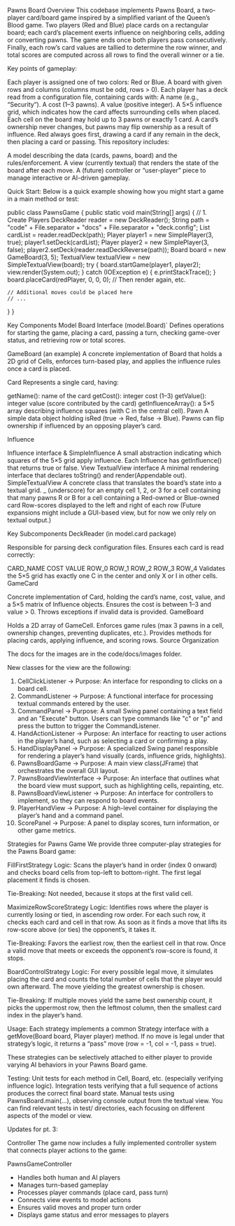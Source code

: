 Pawns Board
Overview
This codebase implements Pawns Board, a two-player card/board game inspired by a simplified variant of the Queen’s Blood game.
Two players (Red and Blue) place cards on a rectangular board; each card’s placement exerts influence on neighboring cells, adding or converting pawns.
The game ends once both players pass consecutively. Finally, each row’s card values are tallied to determine the row winner,
and total scores are computed across all rows to find the overall winner or a tie.

Key points of gameplay:

Each player is assigned one of two colors: Red or Blue.
A board with given rows and columns (columns must be odd, rows > 0).
Each player has a deck read from a configuration file, containing cards with:
A name (e.g., “Security”).
A cost (1–3 pawns).
A value (positive integer).
A 5×5 influence grid, which indicates how the card affects surrounding cells when placed.
Each cell on the board may hold up to 3 pawns or exactly 1 card. A card’s ownership never changes, but pawns may flip ownership as a result of influence.
Red always goes first, drawing a card if any remain in the deck, then placing a card or passing.
This repository includes:

A model describing the data (cards, pawns, board) and the rules/enforcement.
A view (currently textual) that renders the state of the board after each move.
A (future) controller or “user-player” piece to manage interactive or AI-driven gameplay.

Quick Start:
Below is a quick example showing how you might start a game in a main method or test:


public class PawnsGame {
public static void main(String[] args) {
// 1. Create Players
DeckReader reader = new DeckReader();
String path = "code" + File.separator + "docs" + File.separator + "deck.config";
List<Card> cardList = reader.readDeck(path);
Player player1 = new SimplePlayer(3, true);
player1.setDeck(cardList);
Player player2 = new SimplePlayer(3, false);
player2.setDeck(reader.readDeckReverse(path));
Board board = new GameBoard(3, 5);
TextualView textualView = new SimpleTextualView(board);
try {
board.startGame(player1, player2);
view.render(System.out);
} catch (IOException e) {
e.printStackTrace();
}
board.placeCard(redPlayer, 0, 0, 0);
// Then render again, etc.

    // Additional moves could be placed here
    // ...
}
}

Key Components
Model
Board Interface (model.Board)`
Defines operations for starting the game, placing a card, passing a turn, checking game-over status, and retrieving row or total scores.

GameBoard (an example)
A concrete implementation of Board that holds a 2D grid of Cells, enforces turn-based play, and applies the influence rules once a card is placed.

Card
Represents a single card, having:

getName(): name of the card
getCost(): integer cost (1–3)
getValue(): integer value (score contributed by the card)
getInfluenceArray(): a 5×5 array describing influence squares (with C in the central cell).
Pawn
A simple data object holding isRed (true → Red, false → Blue). Pawns can flip ownership if influenced by an opposing player’s card.

Influence

Influence interface & SimpleInfluence
A small abstraction indicating which squares of the 5×5 grid apply influence. Each Influence has getInfluence() that returns true or false.
View
TextualView interface
A minimal rendering interface that declares toString() and render(Appendable out).
SimpleTextualView
A concrete class that translates the board’s state into a textual grid.
_ (underscore) for an empty cell
1, 2, or 3 for a cell containing that many pawns
R or B for a cell containing a Red-owned or Blue-owned card
Row-scores displayed to the left and right of each row
(Future expansions might include a GUI-based view, but for now we only rely on textual output.)



Key Subcomponents
DeckReader (in model.card package)

Responsible for parsing deck configuration files.
Ensures each card is read correctly:

CARD_NAME COST VALUE
ROW_0
ROW_1
ROW_2
ROW_3
ROW_4
Validates the 5×5 grid has exactly one C in the center and only X or I in other cells.
GameCard

Concrete implementation of Card, holding the card’s name, cost, value, and a 5×5 matrix of Influence objects.
Ensures the cost is between 1–3 and value > 0.
Throws exceptions if invalid data is provided.
GameBoard

Holds a 2D array of GameCell.
Enforces game rules (max 3 pawns in a cell, ownership changes, preventing duplicates, etc.).
Provides methods for placing cards, applying influence, and scoring rows.
Source Organization

The docs for the images are in the code/docs/images folder.

New classes for the view are the following:

1. CellClickListener -> Purpose: An interface for responding to clicks on a board cell.
2. CommandListener -> Purpose: A functional interface for processing textual commands entered by the user.
3. CommandPanel -> Purpose: A small Swing panel containing a text field and an "Execute" button.
   Users can type commands like "c" or "p" and press the button to trigger the CommandListener.
4. HandActionListener -> Purpose: An interface for reacting to user actions in the player’s hand, such as selecting a card or confirming a play.
5. HandDisplayPanel -> Purpose: A specialized Swing panel responsible for rendering a player’s hand visually (cards, influence grids, highlights).
6. PawnsBoardGame -> Purpose: A main view class(JFrame) that orchestrates the overall GUI layout.
7. PawnsBoardViewInterface -> Purpose: An interface that outlines what the board view must support, such as highlighting cells, repainting, etc.
8. PawnsBoardViewListener -> Purpose: An interface for controllers to implement, so they can respond to board events.
9. PlayerHandView -> Purpose: A high-level container for displaying the player’s hand and a command panel.
10. ScorePanel -> Purpose: A panel to display scores, turn information, or other game metrics.

Strategies for Pawns Game
We provide three computer-play strategies for the Pawns Board game:

FillFirstStrategy
Logic: Scans the player’s hand in order (index 0 onward) and checks
board cells from top-left to bottom-right. The first legal placement it finds is chosen.

Tie-Breaking: Not needed, because it stops at the first valid cell.

MaximizeRowScoreStrategy
Logic: Identifies rows where the player is currently losing or tied,
in ascending row order. For each such row, it checks each card and cell in that row. As soon as it finds a move that lifts its row-score above (or ties) the opponent’s, it takes it.

Tie-Breaking: Favors the earliest row, then the earliest cell in that row.
Once a valid move that meets or exceeds the opponent’s row-score is found, it stops.

BoardControlStrategy
Logic: For every possible legal move, it simulates placing the card
and counts the total number of cells that the player would own afterward. The move yielding the greatest ownership is chosen.

Tie-Breaking: If multiple moves yield the same best ownership count,
it picks the uppermost row, then the leftmost column, then the smallest card index in the player’s hand.

Usage:
Each strategy implements a common Strategy interface with a
getMove(Board board, Player player) method. If no move is legal under
that strategy’s logic, it returns a “pass” move (row = -1, col = -1, pass = true).

These strategies can be selectively attached to either player to provide
varying AI behaviors in your Pawns Board game.

Testing:
Unit tests for each method in Cell, Board, etc. (especially verifying influence logic).
Integration tests verifying that a full sequence of actions produces the correct final board state.
Manual tests using PawnsBoard.main(...), observing console output from the textual view.
You can find relevant tests in test/ directories, each focusing on different aspects of the model or view.

Updates for pt. 3:

Controller
The game now includes a fully implemented controller system that connects player actions to the game:

PawnsGameController
- Handles both human and AI players
- Manages turn-based gameplay
- Processes player commands (place card, pass turn)
- Connects view events to model actions
- Ensures valid moves and proper turn order
- Displays game status and error messages to players